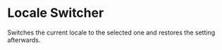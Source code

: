 # Locale Switcher

Switches the current locale to the selected one and restores the setting afterwards.

